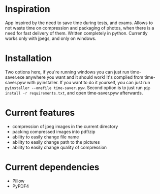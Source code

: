 # Inspiration
App inspired by the need to save time during tests, and exams. Allows to not waste time on compression and packaging of photos, when there is a need for fast delivery of them. Written completely in python. Currently works only with jpegs, and only on windows.

# Installation
Two options here, if you're running windows you can just run time-saver.exe anywhere you want and it should work! It's compiled from time-saver.pyw with pyinstaller. If you want to do it yourself, you can just run `pyinstaller --onefile time-saver.pyw`. Second option is to just run `pip install -r requirements.txt`, and open time-saver.pyw afterwards.

# Current features
- compression of jpeg images in the current directory
- packing compressed images into pdf/zip
- ability to easily change file name
- ability to easily change path to the pictures
- ability to easily change quality of compression

# Current dependencies
- Pillow
- PyPDF4
